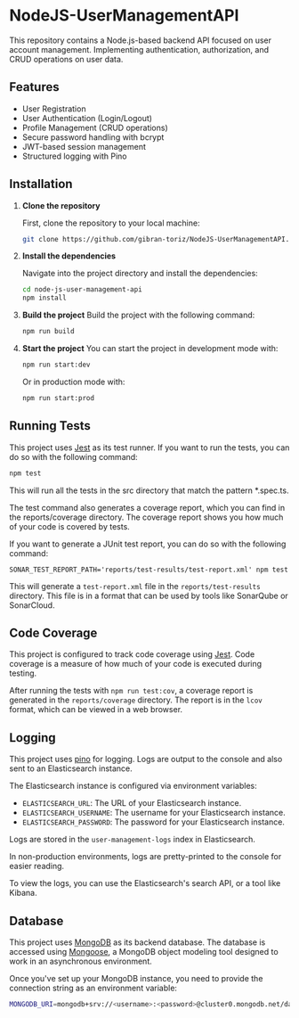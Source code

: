 # NodeJS-UserManagementAPI

This repository contains a Node.js-based backend API focused on user account management. Implementing authentication, authorization, and CRUD operations on user data.

## Features

- User Registration
- User Authentication (Login/Logout)
- Profile Management (CRUD operations)
- Secure password handling with bcrypt
- JWT-based session management
- Structured logging with Pino


## Installation

1. **Clone the repository**

    First, clone the repository to your local machine:

    ```bash
    git clone https://github.com/gibran-toriz/NodeJS-UserManagementAPI.git
    ```

2. **Install the dependencies**

    Navigate into the project directory and install the dependencies:

    ```bash
    cd node-js-user-management-api
    npm install
    ```  

3. **Build the project**
    Build the project with the following command:
    
    ```bash
    npm run build
    ```

4. **Start the project**
    You can start the project in development mode with:
    
    ```bash
    npm run start:dev
    ```
    
    Or in production mode with:

    ```bash
    npm run start:prod
    ```

## Running Tests

This project uses [Jest](https://jestjs.io/) as its test runner. If you want to run the tests, you can do so with the following command:

```bash
npm test
```
This will run all the tests in the src directory that match the pattern *.spec.ts.

The test command also generates a coverage report, which you can find in the reports/coverage directory. The coverage report shows you how much of your code is covered by tests.

If you want to generate a JUnit test report, you can do so with the following command:

```
SONAR_TEST_REPORT_PATH='reports/test-results/test-report.xml' npm test
```

This will generate a `test-report.xml` file in the `reports/test-results` directory. This file is in a format that can be used by tools like SonarQube or SonarCloud.


## Code Coverage

This project is configured to track code coverage using [Jest](https://jestjs.io/). Code coverage is a measure of how much of your code is executed during testing.

After running the tests with `npm run test:cov`, a coverage report is generated in the `reports/coverage` directory. The report is in the `lcov` format, which can be viewed in a web browser.


## Logging

This project uses [pino](https://github.com/pinojs/pino) for logging. Logs are output to the console and also sent to an Elasticsearch instance.

The Elasticsearch instance is configured via environment variables:

- `ELASTICSEARCH_URL`: The URL of your Elasticsearch instance.
- `ELASTICSEARCH_USERNAME`: The username for your Elasticsearch instance.
- `ELASTICSEARCH_PASSWORD`: The password for your Elasticsearch instance.

Logs are stored in the `user-management-logs` index in Elasticsearch.

In non-production environments, logs are pretty-printed to the console for easier reading.

To view the logs, you can use the Elasticsearch's search API, or a tool like Kibana.


## Database

This project uses [MongoDB](https://www.mongodb.com/) as its backend database. The database is accessed using [Mongoose](https://mongoosejs.com/), a MongoDB object modeling tool designed to work in an asynchronous environment.

Once you've set up your MongoDB instance, you need to provide the connection string as an environment variable:

```bash
MONGODB_URI=mongodb+srv://<username>:<password>@cluster0.mongodb.net/database?retryWrites=true&w=majority
``` 